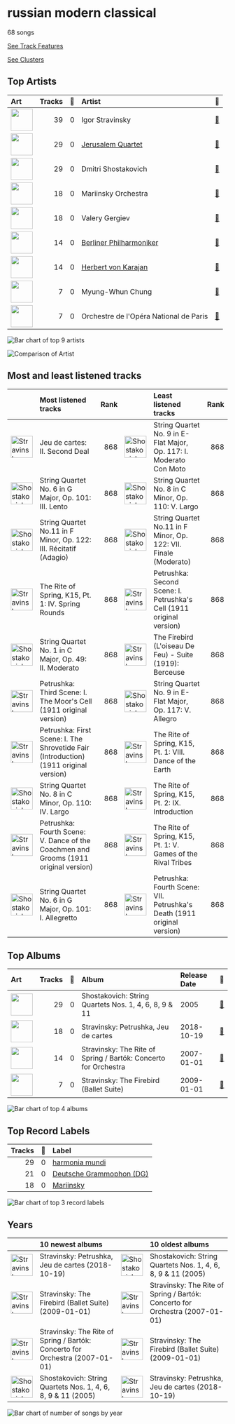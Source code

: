 # russian modern classical

68 songs

[See Track Features](audio_features.md)

[See Clusters](clusters/overview.md)

## Top Artists

| Art | Tracks | 💚 | Artist | 🔗 |
|:---|---:|---:|:---|:---|
| <img src="https://i.scdn.co/image/49da328b0629313b2c452bf35d8c50d013274f5b" alt="" width="50" /> | 39 | 0 | Igor Stravinsky | [🔗](https://open.spotify.com/artist/7ie36YytMoKtPiL7tUvmoE) |
| <img src="https://i.scdn.co/image/ab6761610000e5ebe9c2dcd7eb7f1247a61c6f07" alt="" width="50" /> | 29 | 0 | [Jerusalem Quartet](../../artists/jerusalem_quartet/overview.md) | [🔗](https://open.spotify.com/artist/7AnE8Jpu1vxLeXcs6OKYHE) |
| <img src="https://i.scdn.co/image/28f745db0a77d0e70db1c0be305f51b3478706aa" alt="" width="50" /> | 29 | 0 | Dmitri Shostakovich | [🔗](https://open.spotify.com/artist/6s1pCNXcbdtQJlsnM1hRIA) |
| <img src="https://i.scdn.co/image/ab6761610000e5eb0065f11220ca4bb030bffb72" alt="" width="50" /> | 18 | 0 | Mariinsky Orchestra | [🔗](https://open.spotify.com/artist/2rRUfv2w535SEUV1YO5SP6) |
| <img src="https://i.scdn.co/image/ab6761610000e5eb85c25fffeaf7a209268e9372" alt="" width="50" /> | 18 | 0 | Valery Gergiev | [🔗](https://open.spotify.com/artist/2LxnoYPOe0FCLC82R3xgO2) |
| <img src="https://i.scdn.co/image/ab6761610000e5eb92e0a1e423bd8590dcd43bda" alt="" width="50" /> | 14 | 0 | [Berliner Philharmoniker](../../artists/berliner_philharmoniker/overview.md) | [🔗](https://open.spotify.com/artist/6uRJnvQ3f8whVnmeoecv5Z) |
| <img src="https://i.scdn.co/image/ab6761610000e5ebf67fde1740e91a88445d5bdd" alt="" width="50" /> | 14 | 0 | [Herbert von Karajan](../../artists/herbert_von_karajan/overview.md) | [🔗](https://open.spotify.com/artist/5zCaQxjl110XTrm4LQ1CxY) |
| <img src="https://i.scdn.co/image/f4b67441af1209f35f44684e0e7e623da5550f4f" alt="" width="50" /> | 7 | 0 | Myung-Whun Chung | [🔗](https://open.spotify.com/artist/4hdiwtmc6OEFFxpSlwwmby) |
| <img src="https://i.scdn.co/image/ab67616d0000b2733620c09ca7ca202e676b783b" alt="" width="50" /> | 7 | 0 | Orchestre de l'Opéra National de Paris | [🔗](https://open.spotify.com/artist/1hro5WQTcOb7fRCEUQEZtK) |

![Bar chart of top 9 artists](../../images/genres/russian_modern_classical/artists.png)

![Comparison of Artist](../../images/genres/russian_modern_classical/artists_comparison.png)
## Most and least listened tracks
| ​ | Most listened tracks | Rank | ​​ | Least listened tracks | Rank |
|:---|:---|---:|:---|:---|---:|
| <img src="https://i.scdn.co/image/ab67616d0000b2736d425516ed4317947a4f48af" alt="Stravinsky: Petrushka, Jeu de cartes" width="50" /> | Jeu de cartes: II. Second Deal | 868 | <img src="https://i.scdn.co/image/ab67616d0000b273ff17a9c684ec4757c8c026b0" alt="Shostakovich: String Quartets Nos. 1, 4, 6, 8, 9 &amp; 11" width="50" /> | String Quartet No. 9 in E-Flat Major, Op. 117: I. Moderato Con Moto | 868 |
| <img src="https://i.scdn.co/image/ab67616d0000b273ff17a9c684ec4757c8c026b0" alt="Shostakovich: String Quartets Nos. 1, 4, 6, 8, 9 &amp; 11" width="50" /> | String Quartet No. 6 in G Major, Op. 101: III. Lento | 868 | <img src="https://i.scdn.co/image/ab67616d0000b273ff17a9c684ec4757c8c026b0" alt="Shostakovich: String Quartets Nos. 1, 4, 6, 8, 9 &amp; 11" width="50" /> | String Quartet No. 8 in C Minor, Op. 110: V. Largo | 868 |
| <img src="https://i.scdn.co/image/ab67616d0000b273ff17a9c684ec4757c8c026b0" alt="Shostakovich: String Quartets Nos. 1, 4, 6, 8, 9 &amp; 11" width="50" /> | String Quartet No.11 in F Minor, Op. 122: III. Récitatif (Adagio) | 868 | <img src="https://i.scdn.co/image/ab67616d0000b273ff17a9c684ec4757c8c026b0" alt="Shostakovich: String Quartets Nos. 1, 4, 6, 8, 9 &amp; 11" width="50" /> | String Quartet No.11 in F Minor, Op. 122: VII. Finale (Moderato) | 868 |
| <img src="https://i.scdn.co/image/ab67616d0000b273f0eb5b09e87f24415266d723" alt="Stravinsky: The Rite of Spring / Bartók: Concerto for Orchestra" width="50" /> | The Rite of Spring, K15, Pt. 1: IV. Spring Rounds | 868 | <img src="https://i.scdn.co/image/ab67616d0000b2736d425516ed4317947a4f48af" alt="Stravinsky: Petrushka, Jeu de cartes" width="50" /> | Petrushka: Second Scene: I. Petrushka's Cell (1911 original version) | 868 |
| <img src="https://i.scdn.co/image/ab67616d0000b273ff17a9c684ec4757c8c026b0" alt="Shostakovich: String Quartets Nos. 1, 4, 6, 8, 9 &amp; 11" width="50" /> | String Quartet No. 1 in C Major, Op. 49: II. Moderato | 868 | <img src="https://i.scdn.co/image/ab67616d0000b2733620c09ca7ca202e676b783b" alt="Stravinsky: The Firebird (Ballet Suite)" width="50" /> | The Firebird (L'oiseau De Feu) - Suite (1919): Berceuse | 868 |
| <img src="https://i.scdn.co/image/ab67616d0000b2736d425516ed4317947a4f48af" alt="Stravinsky: Petrushka, Jeu de cartes" width="50" /> | Petrushka: Third Scene: I. The Moor's Cell (1911 original version) | 868 | <img src="https://i.scdn.co/image/ab67616d0000b273ff17a9c684ec4757c8c026b0" alt="Shostakovich: String Quartets Nos. 1, 4, 6, 8, 9 &amp; 11" width="50" /> | String Quartet No. 9 in E-Flat Major, Op. 117: V. Allegro | 868 |
| <img src="https://i.scdn.co/image/ab67616d0000b2736d425516ed4317947a4f48af" alt="Stravinsky: Petrushka, Jeu de cartes" width="50" /> | Petrushka: First Scene: I. The Shrovetide Fair (Introduction) (1911 original version) | 868 | <img src="https://i.scdn.co/image/ab67616d0000b273f0eb5b09e87f24415266d723" alt="Stravinsky: The Rite of Spring / Bartók: Concerto for Orchestra" width="50" /> | The Rite of Spring, K15, Pt. 1: VIII. Dance of the Earth | 868 |
| <img src="https://i.scdn.co/image/ab67616d0000b273ff17a9c684ec4757c8c026b0" alt="Shostakovich: String Quartets Nos. 1, 4, 6, 8, 9 &amp; 11" width="50" /> | String Quartet No. 8 in C Minor, Op. 110: IV. Largo | 868 | <img src="https://i.scdn.co/image/ab67616d0000b273f0eb5b09e87f24415266d723" alt="Stravinsky: The Rite of Spring / Bartók: Concerto for Orchestra" width="50" /> | The Rite of Spring, K15, Pt. 2: IX. Introduction | 868 |
| <img src="https://i.scdn.co/image/ab67616d0000b2736d425516ed4317947a4f48af" alt="Stravinsky: Petrushka, Jeu de cartes" width="50" /> | Petrushka: Fourth Scene: V. Dance of the Coachmen and Grooms (1911 original version) | 868 | <img src="https://i.scdn.co/image/ab67616d0000b273f0eb5b09e87f24415266d723" alt="Stravinsky: The Rite of Spring / Bartók: Concerto for Orchestra" width="50" /> | The Rite of Spring, K15, Pt. 1: V. Games of the Rival Tribes | 868 |
| <img src="https://i.scdn.co/image/ab67616d0000b273ff17a9c684ec4757c8c026b0" alt="Shostakovich: String Quartets Nos. 1, 4, 6, 8, 9 &amp; 11" width="50" /> | String Quartet No. 6 in G Major, Op. 101: I. Allegretto | 868 | <img src="https://i.scdn.co/image/ab67616d0000b2736d425516ed4317947a4f48af" alt="Stravinsky: Petrushka, Jeu de cartes" width="50" /> | Petrushka: Fourth Scene: VII. Petrushka's Death (1911 original version) | 868 |

## Top Albums

| Art | Tracks | 💚 | Album | Release Date | 🔗 |
|:---|---:|---:|:---|:---|:---|
| <img src="https://i.scdn.co/image/ab67616d0000b273ff17a9c684ec4757c8c026b0" alt="" width="50" /> | 29 | 0 | Shostakovich: String Quartets Nos. 1, 4, 6, 8, 9 & 11 | 2005 | [🔗](https://open.spotify.com/album/4V2YVRjysd08RF0GLRDDK7) |
| <img src="https://i.scdn.co/image/ab67616d0000b2736d425516ed4317947a4f48af" alt="" width="50" /> | 18 | 0 | Stravinsky: Petrushka, Jeu de cartes | 2018-10-19 | [🔗](https://open.spotify.com/album/19fQbFNjlfXgBAFqftKzWA) |
| <img src="https://i.scdn.co/image/ab67616d0000b273f0eb5b09e87f24415266d723" alt="" width="50" /> | 14 | 0 | Stravinsky: The Rite of Spring / Bartók: Concerto for Orchestra | 2007-01-01 | [🔗](https://open.spotify.com/album/317b74rpNBO2uhaJFyMaxJ) |
| <img src="https://i.scdn.co/image/ab67616d0000b2733620c09ca7ca202e676b783b" alt="" width="50" /> | 7 | 0 | Stravinsky: The Firebird (Ballet Suite) | 2009-01-01 | [🔗](https://open.spotify.com/album/2q1xMRl4AcA7rI8GfGnmvD) |

![Bar chart of top 4 albums](../../images/genres/russian_modern_classical/albums.png)

## Top Record Labels

| Tracks | 💚 | Label |
|---:|---:|:---|
| 29 | 0 | [harmonia mundi](../../labels/harmonia_mundi/overview.md) |
| 21 | 0 | [Deutsche Grammophon (DG)](../../labels/deutsche_grammophon_(dg)/overview.md) |
| 18 | 0 | [Mariinsky](../../labels/mariinsky/overview.md) |

![Bar chart of top 3 record labels](../../images/genres/russian_modern_classical/labels.png)

## Years

| ​ | 10 newest albums | ​​ | 10 oldest albums |
|:---|:---|:---|:---|
| <img src="https://i.scdn.co/image/ab67616d0000b2736d425516ed4317947a4f48af" alt="Stravinsky: Petrushka, Jeu de cartes" width="50" /> | Stravinsky: Petrushka, Jeu de cartes (2018-10-19) | <img src="https://i.scdn.co/image/ab67616d0000b273ff17a9c684ec4757c8c026b0" alt="Shostakovich: String Quartets Nos. 1, 4, 6, 8, 9 &amp; 11" width="50" /> | Shostakovich: String Quartets Nos. 1, 4, 6, 8, 9 & 11 (2005) |
| <img src="https://i.scdn.co/image/ab67616d0000b2733620c09ca7ca202e676b783b" alt="Stravinsky: The Firebird (Ballet Suite)" width="50" /> | Stravinsky: The Firebird (Ballet Suite) (2009-01-01) | <img src="https://i.scdn.co/image/ab67616d0000b273f0eb5b09e87f24415266d723" alt="Stravinsky: The Rite of Spring / Bartók: Concerto for Orchestra" width="50" /> | Stravinsky: The Rite of Spring / Bartók: Concerto for Orchestra (2007-01-01) |
| <img src="https://i.scdn.co/image/ab67616d0000b273f0eb5b09e87f24415266d723" alt="Stravinsky: The Rite of Spring / Bartók: Concerto for Orchestra" width="50" /> | Stravinsky: The Rite of Spring / Bartók: Concerto for Orchestra (2007-01-01) | <img src="https://i.scdn.co/image/ab67616d0000b2733620c09ca7ca202e676b783b" alt="Stravinsky: The Firebird (Ballet Suite)" width="50" /> | Stravinsky: The Firebird (Ballet Suite) (2009-01-01) |
| <img src="https://i.scdn.co/image/ab67616d0000b273ff17a9c684ec4757c8c026b0" alt="Shostakovich: String Quartets Nos. 1, 4, 6, 8, 9 &amp; 11" width="50" /> | Shostakovich: String Quartets Nos. 1, 4, 6, 8, 9 & 11 (2005) | <img src="https://i.scdn.co/image/ab67616d0000b2736d425516ed4317947a4f48af" alt="Stravinsky: Petrushka, Jeu de cartes" width="50" /> | Stravinsky: Petrushka, Jeu de cartes (2018-10-19) |

![Bar chart of number of songs by year](../../images/genres/russian_modern_classical/years.png)